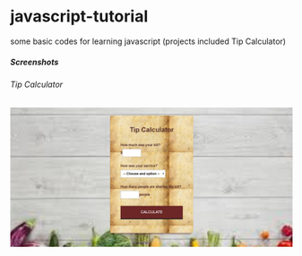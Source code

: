 # javascript-tutorial
some basic codes for learning javascript (projects included Tip Calculator)

<h5>Screenshots</h5>
<h6>Tip Calculator</h6>
<img src="screenshots/Capture.PNG"/>
